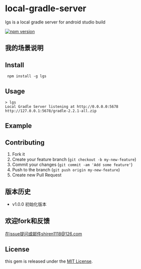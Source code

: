 # local-gradle-server

lgs is a local gradle server for android studio build

[![npm version](https://badge.fury.io/js/lgs.svg)](http://badge.fury.io/js/lgs)

## 我的场景说明

## Install 

	 npm install -g lgs
	 	 
## Usage


	> lgs
	Local Gradle Server listening at http://0.0.0.0:5678
	http://127.0.0.1:5678/gradle-2.2.1-all.zip
 
 
 
## Example

## Contributing

1. Fork it
2. Create your feature branch (`git checkout -b my-new-feature`)
3. Commit your changes (`git commit -am 'Add some feature'`)
4. Push to the branch (`git push origin my-new-feature`)
5. Create new Pull Request

## 版本历史

- v1.0.0 初始化版本 


## 欢迎fork和反馈

在issue提问或邮件shiren1118@126.com

## License

this gem is released under the [MIT License](http://www.opensource.org/licenses/MIT).
